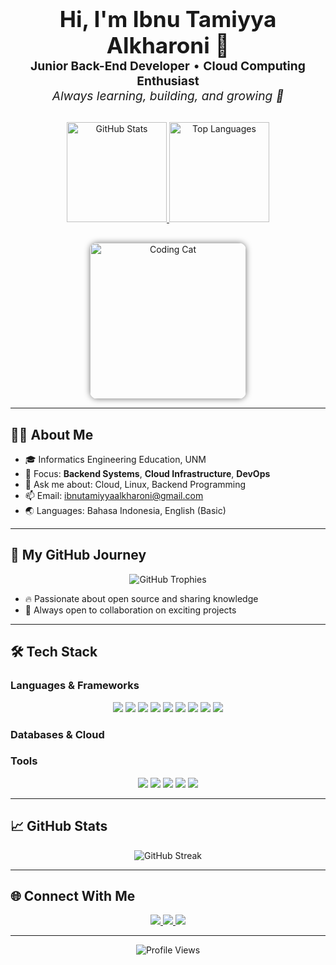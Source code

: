 <!-- Modern GitHub Portfolio Header -->
<h1 align="center" style="font-size:2.2rem; margin-bottom: 0;">
  <b>Hi, I'm Ibnu Tamiyya Alkharoni 👋</b>
</h1>
<p align="center" style="font-size:1.2rem; margin-top: 0;">
  <b>Junior Back-End Developer</b> &bull; <b>Cloud Computing Enthusiast</b> <br>
  <i>Always learning, building, and growing 🚀</i>
</p>

<div align="center" style="margin: 30px 0;">
  <a href="https://github.com/DevCupu">
    <img src="https://github-readme-stats.vercel.app/api?username=DevCupu&show_icons=true&theme=tokyonight&hide_border=true&border_radius=10" alt="GitHub Stats" height="160"/>
  </a>
  <a href="https://github.com/DevCupu">
    <img src="https://github-readme-stats.vercel.app/api/top-langs/?username=DevCupu&layout=compact&theme=tokyonight&hide_border=true&border_radius=10" alt="Top Languages" height="160"/>
  </a>
</div>

<div align="center">
  <img src="https://media2.giphy.com/media/v1.Y2lkPTc5MGI3NjExdzF2Mm5iOTh0M2doMmtudHFkejJtd2wxdzR5ZWdjM2o0aTIxdHhuaiZlcD12MV9pbnRlcm5hbF9naWZfYnlfaWQmY3Q9Zw/LHZyixOnHwDDy/giphy.gif" width="250" alt="Coding Cat" style="border-radius: 12px; box-shadow: 0 0 10px rgba(0,0,0,0.5);" />
</div>

---

## 🧑‍💻 About Me

- 🎓 Informatics Engineering Education, UNM
- 🌱 Focus: **Backend Systems**, **Cloud Infrastructure**, **DevOps**
- 💬 Ask me about: Cloud, Linux, Backend Programming
- 📫 Email: [ibnutamiyyaalkharoni@gmail.com](mailto:ibnutamiyyaalkharoni@gmail.com)
- 🌏 Languages: Bahasa Indonesia, English (Basic)

---

## 🚀 My GitHub Journey

<p align="center">
  <img src="https://github-profile-trophy.vercel.app/?username=DevCupu&theme=tokyonight&no-frame=true&margin-w=10" alt="GitHub Trophies"/>
</p>

- 🔥 Passionate about open source and sharing knowledge
- 🤝 Always open to collaboration on exciting projects
---

## 🛠️ Tech Stack

### Languages & Frameworks
<p align="center">
  <img src="https://img.shields.io/badge/JavaScript-F7DF1E?style=for-the-badge&logo=javascript&logoColor=black"/>
  <img src="https://img.shields.io/badge/Golang-00ADD8?style=for-the-badge&logo=go&logoColor=white"/>
  <img src="https://img.shields.io/badge/PHP-777BB4?style=for-the-badge&logo=php&logoColor=white"/>
  <img src="https://img.shields.io/badge/Python-3776AB?style=for-the-badge&logo=python&logoColor=white"/>
  <img src="https://img.shields.io/badge/Node.js-339933?style=for-the-badge&logo=node.js&logoColor=white"/>
  <img src="https://img.shields.io/badge/Express.js-000000?style=for-the-badge&logo=express&logoColor=white"/>
  <img src="https://img.shields.io/badge/Laravel-FF2D20?style=for-the-badge&logo=laravel&logoColor=white"/>
  <img src="https://img.shields.io/badge/Fiber-00A6FF?style=for-the-badge&logo=fiber&logoColor=white"/>
  <img src="https://img.shields.io/badge/Gin-00ADD8?style=for-the-badge&logo=go&logoColor=white"/>
</p>

### Databases & Cloud
 

### Tools
<p align="center">
  <img src="https://img.shields.io/badge/Docker-2496ED?style=for-the-badge&logo=docker&logoColor=white"/>
  <img src="https://img.shields.io/badge/Nginx-009639?style=for-the-badge&logo=nginx&logoColor=white"/>
  <img src="https://img.shields.io/badge/Postman-FF6C37?style=for-the-badge&logo=postman&logoColor=white"/>
  <img src="https://img.shields.io/badge/Git-FF4500?style=for-the-badge&logo=git&logoColor=white"/>
  <img src="https://img.shields.io/badge/Linux-FCC624?style=for-the-badge&logo=linux&logoColor=black"/>
</p>

---

## 📈 GitHub Stats

<p align="center">
  <img src="https://github-readme-streak-stats.herokuapp.com/?user=DevCupu&theme=tokyonight&hide_border=true" alt="GitHub Streak"/>
</p>

---

## 🌐 Connect With Me

<p align="center">
  <a href="https://www.linkedin.com/in/ibnu-tamiyya-al-kharoni-96b6a52a0/">
    <img src="https://img.shields.io/badge/LinkedIn-0077B5?style=for-the-badge&logo=linkedin&logoColor=white"/>
  </a>
  <a href="mailto:ibnutamiyyaalkharoni@gmail.com">
    <img src="https://img.shields.io/badge/Gmail-D14836?style=for-the-badge&logo=gmail&logoColor=white"/>
  </a>
  <a href="https://github.com/DevCupu">
    <img src="https://img.shields.io/badge/GitHub-181717?style=for-the-badge&logo=github&logoColor=white"/>
  </a>
</p>

---

<p align="center">
  <img src="https://komarev.com/ghpvc/?username=DevCupu&style=flat-square&color=blue" alt="Profile Views"/>
</p>

